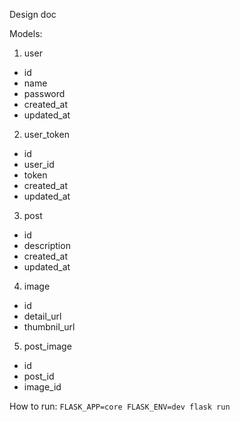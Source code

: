 Design doc

Models:

1. user
- id
- name
- password
- created_at
- updated_at

2. user_token

- id
- user_id
- token
- created_at
- updated_at

3. post

- id
- description
- created_at
- updated_at

4. image

- id
- detail_url
- thumbnil_url

5. post_image
- id
- post_id
- image_id

How to run: `FLASK_APP=core FLASK_ENV=dev flask run`